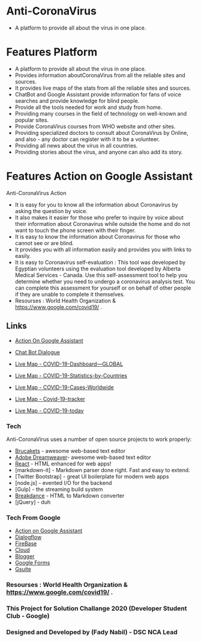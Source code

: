 <!DOCTYPE html><html><head><meta charset="utf-8"><title>Dillinger.md</title><style></style></head><body id="preview">
<h1 class="code-line" data-line-start=0 data-line-end=1><a id="AntiCoronaVirus_0"></a>Anti-CoronaVirus</h1>
<ul>
<li class="has-line-data" data-line-start="2" data-line-end="4">A platform to provide all about the virus in one place.</li>
</ul>
<h1 class="code-line" data-line-start=4 data-line-end=5><a id="Features_Platform_4"></a>Features Platform</h1>
<ul>
<li class="has-line-data" data-line-start="6" data-line-end="7">A platform to provide all about the virus in one place.</li>
<li class="has-line-data" data-line-start="7" data-line-end="8">Provides information aboutCoronaVirus from all the reliable sites and sources.</li>
<li class="has-line-data" data-line-start="8" data-line-end="9">It provides live maps of the stats from all the reliable sites and sources.</li>
<li class="has-line-data" data-line-start="9" data-line-end="10">ChatBot and Google Assistant provide information for fans of voice searches and provide knowledge for blind people.</li>
<li class="has-line-data" data-line-start="10" data-line-end="11">Provide all the tools needed for work and study from home.</li>
<li class="has-line-data" data-line-start="11" data-line-end="12">Providing many courses in the field of technology on well-known and popular sites.</li>
<li class="has-line-data" data-line-start="12" data-line-end="13">Provide CoronaVirus courses from WHO website and other sites.</li>
<li class="has-line-data" data-line-start="13" data-line-end="14">Providing specialized doctors to consult about CoronaVirus by Online, and also - any doctor can register with it to be a volunteer.</li>
<li class="has-line-data" data-line-start="14" data-line-end="15">Providing all news about the virus in all countries.</li>
<li class="has-line-data" data-line-start="15" data-line-end="17">Providing stories about the virus, and anyone can also add its story.</li>
</ul>
<h1 class="code-line" data-line-start=17 data-line-end=18><a id="Features_Action_on_Google_Assistant_17"></a>Features Action on Google Assistant</h1>
<p class="has-line-data" data-line-start="19" data-line-end="20">Anti-CoronaVirus Action</p>
<ul>
<li class="has-line-data" data-line-start="20" data-line-end="21">It is easy for you to know all the information about Coronavirus by asking the question by voice.</li>
<li class="has-line-data" data-line-start="21" data-line-end="22">It also makes it easier for those who prefer to inquire by voice about their information about Coronavirus while outside the home and do not want to touch the phone screen with their finger.</li>
<li class="has-line-data" data-line-start="22" data-line-end="23">It is easy to know the information about Coronavirus for those who cannot see or are blind.</li>
<li class="has-line-data" data-line-start="23" data-line-end="24">It provides you with all information easily and provides you with links to easily.</li>
<li class="has-line-data" data-line-start="24" data-line-end="25">It is easy to Coronavirus self-evaluation : This tool was developed by Egyptian volunteers using the evaluation tool developed by Alberta Medical Services - Canada. Use this self-assessment tool to help you determine whether you need to undergo a coronavirus analysis test. You can complete this assessment for yourself or on behalf of other people if they are unable to complete it themselves.</li>
<li class="has-line-data" data-line-start="25" data-line-end="27">Resourses : World Health Organization &amp; <a href="https://www.google.com/covid19/">https://www.google.com/covid19/</a> .</li>
</ul>
<h2 class="code-line" data-line-start=27 data-line-end=28><a id="Links_27"></a>Links</h2>
<ul>
<li class="has-line-data" data-line-start="30" data-line-end="31"><a href="https://console.dialogflow.com/api-client/demo/embedded/Anti-CoronaVirus">Action On Google Assistant</a></li>
</ul>
<ul>
<li class="has-line-data" data-line-start="33" data-line-end="34"><a href="https://github.com/fadynabil10/Action-on-Google-Assistant---Anti-CoronaVirus-">Chat Bot Dialogue</a></li>
</ul>
<ul>
<li class="has-line-data" data-line-start="37" data-line-end="38"><a href="https://github.com/fadynabil10/COVID-19-Dashboard---GLOBAL">Live Map - COVID-19-Dashboard—GLOBAL</a></li>
</ul>
<ul>
<li class="has-line-data" data-line-start="40" data-line-end="41"><a href="https://github.com/fadynabil10/COVID-19-Statistics-by-Countries">Live Map - COVID-19-Statistics-by-Countries</a></li>
</ul>
<ul>
<li class="has-line-data" data-line-start="43" data-line-end="44"><a href="https://github.com/fadynabil10/COVID-19-Cases-Worldwide">Live Map - COVID-19-Cases-Worldwide</a></li>
</ul>
<ul>
<li class="has-line-data" data-line-start="46" data-line-end="47"><a href="https://github.com/fadynabil10/Covid-19-tracker">Live Map - Covid-19-tracker</a></li>
</ul>
<ul>
<li class="has-line-data" data-line-start="49" data-line-end="50"><a href="https://github.com/fadynabil10/COVID-19-today">Live Map - COVID-19-today</a></li>
</ul>
<h3 class="code-line" data-line-start=53 data-line-end=54><a id="Tech_53"></a>Tech</h3>
<p class="has-line-data" data-line-start="55" data-line-end="56">Anti-CoronaVirus uses a number of open source projects to work properly:</p>
<ul>
<li class="has-line-data" data-line-start="57" data-line-end="58"><a href="http://brackets.io/">Brucakets</a> - awesome web-based text editor</li>
<li class="has-line-data" data-line-start="58" data-line-end="59"><a href="https://www.adobe.com/mena_ar/products/dreamweaver/free-trial-download.html">Adobe Dreamweaver</a>- awesome web-based text editor</li>
<li class="has-line-data" data-line-start="59" data-line-end="60"><a href="https://ar.reactjs.org/">React</a> - HTML enhanced for web apps!</li>
<li class="has-line-data" data-line-start="60" data-line-end="61">[markdown-it] - Markdown parser done right. Fast and easy to extend.</li>
<li class="has-line-data" data-line-start="61" data-line-end="62">[Twitter Bootstrap] - great UI boilerplate for modern web apps</li>
<li class="has-line-data" data-line-start="62" data-line-end="63">[node.js] - evented I/O for the backend</li>
<li class="has-line-data" data-line-start="63" data-line-end="64">[Gulp] - the streaming build system</li>
<li class="has-line-data" data-line-start="64" data-line-end="65"><a href="https://breakdance.github.io/breakdance/">Breakdance</a> - HTML to Markdown converter</li>
<li class="has-line-data" data-line-start="65" data-line-end="67">[jQuery] - duh</li>
</ul>
<h3 class="code-line" data-line-start=67 data-line-end=68><a id="Tech_From_Google_67"></a>Tech From Google</h3>
<ul>
<li class="has-line-data" data-line-start="69" data-line-end="70"><a href="https://console.actions.google.com/u/0/">Action on Google Assistant</a></li>
<li class="has-line-data" data-line-start="70" data-line-end="71"><a href="https://dialogflow.com/">Dialogflow</a></li>
<li class="has-line-data" data-line-start="71" data-line-end="72"><a href="https://firebase.google.com/">FireBase</a></li>
<li class="has-line-data" data-line-start="72" data-line-end="73"><a href="https://cloud.google.com/">Cloud</a></li>
<li class="has-line-data" data-line-start="73" data-line-end="74"><a href="https://www.blogger.com">Blogger</a></li>
<li class="has-line-data" data-line-start="74" data-line-end="75"><a href="https://www.google.com/intl/ar_eg/forms/about/">Google Forms</a></li>
<li class="has-line-data" data-line-start="75" data-line-end="77"><a href="https://gsuite.google.com.eg/intl/ar_eg/">Gsuite</a></li>
</ul>
<h3 class="code-line" data-line-start=77 data-line-end=78><a id="Resourses__World_Health_Organization__httpswwwgooglecomcovid19__77"></a>Resourses : World Health Organization &amp; <a href="https://www.google.com/covid19/">https://www.google.com/covid19/</a> .</h3>
<h3 class="code-line" data-line-start=79 data-line-end=80><a id="This_Project_for_Solution_Challange_2020_Developer_Student_Club__Google_79"></a>This Project for Solution Challange 2020 (Developer Student Club - Google)</h3>
<h3 class="code-line" data-line-start=81 data-line-end=82><a id="Designed_and_Developed_by_Fady_Nabil__DSC_NCA_Lead_81"></a>Designed and Developed by (Fady Nabil) - DSC NCA Lead</h3>
</body></html>